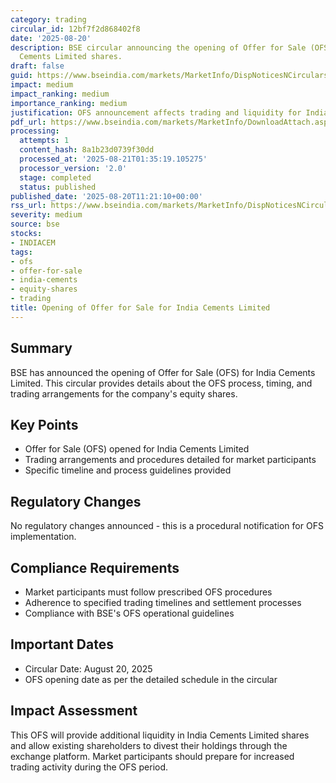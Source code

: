 ```yaml
---
category: trading
circular_id: 12bf7f2d868402f8
date: '2025-08-20'
description: BSE circular announcing the opening of Offer for Sale (OFS) for India
  Cements Limited shares.
draft: false
guid: https://www.bseindia.com/markets/MarketInfo/DispNoticesNCirculars.aspx?Noticeid={CB425A98-AD11-4996-B171-63B091C27018}&noticeno=20250820-23&dt=08/20/2025&icount=23&totcount=60&flag=0
impact: medium
impact_ranking: medium
importance_ranking: medium
justification: OFS announcement affects trading and liquidity for India Cements shares
pdf_url: https://www.bseindia.com/markets/MarketInfo/DownloadAttach.aspx?id=20250820-23&attachedId=f51b5d48-99eb-476a-9cf6-a42a2198aa8b
processing:
  attempts: 1
  content_hash: 8a1b23d0739f30dd
  processed_at: '2025-08-21T01:35:19.105275'
  processor_version: '2.0'
  stage: completed
  status: published
published_date: '2025-08-20T11:21:10+00:00'
rss_url: https://www.bseindia.com/markets/MarketInfo/DispNoticesNCirculars.aspx?Noticeid={CB425A98-AD11-4996-B171-63B091C27018}&noticeno=20250820-23&dt=08/20/2025&icount=23&totcount=60&flag=0
severity: medium
source: bse
stocks:
- INDIACEM
tags:
- ofs
- offer-for-sale
- india-cements
- equity-shares
- trading
title: Opening of Offer for Sale for India Cements Limited
---
```


## Summary

BSE has announced the opening of Offer for Sale (OFS) for India Cements Limited. This circular provides details about the OFS process, timing, and trading arrangements for the company's equity shares.

## Key Points

- Offer for Sale (OFS) opened for India Cements Limited
- Trading arrangements and procedures detailed for market participants
- Specific timeline and process guidelines provided

## Regulatory Changes

No regulatory changes announced - this is a procedural notification for OFS implementation.

## Compliance Requirements

- Market participants must follow prescribed OFS procedures
- Adherence to specified trading timelines and settlement processes
- Compliance with BSE's OFS operational guidelines

## Important Dates

- Circular Date: August 20, 2025
- OFS opening date as per the detailed schedule in the circular

## Impact Assessment

This OFS will provide additional liquidity in India Cements Limited shares and allow existing shareholders to divest their holdings through the exchange platform. Market participants should prepare for increased trading activity during the OFS period.